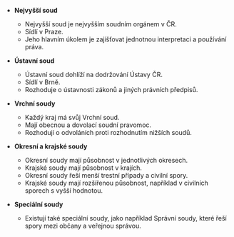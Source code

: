 - **Nejvyšší soud**
    - Nejvyšší soud je nejvyšším soudním orgánem v ČR.
    - Sídlí v Praze.
    - Jeho hlavním úkolem je zajišťovat jednotnou interpretaci a používání práva.

-  **Ústavní soud**
    - Ústavní soud dohlíží na dodržování Ústavy ČR.
    - Sídlí v Brně.
    - Rozhoduje o ústavnosti zákonů a jiných právních předpisů.

-  **Vrchní soudy**
    - Každý kraj má svůj Vrchní soud.
    - Mají obecnou a dovolací soudní pravomoc.
    - Rozhodují o odvoláních proti rozhodnutím nižších soudů.

-  **Okresní a krajské soudy**
    - Okresní soudy mají působnost v jednotlivých okresech.
    - Krajské soudy mají působnost v krajích.
    - Okresní soudy řeší menší trestní případy a civilní spory.
    - Krajské soudy mají rozšířenou působnost, například v civilních sporech s vyšší hodnotou.

-  **Speciální soudy**
    - Existují také speciální soudy, jako například Správní soudy, které řeší spory mezi občany a veřejnou správou.